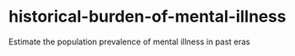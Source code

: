 historical-burden-of-mental-illness
===================================

Estimate the population prevalence of mental illness in past eras

